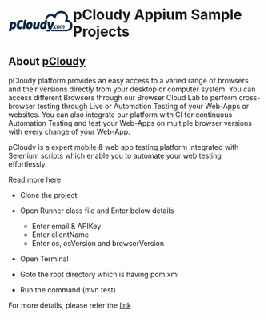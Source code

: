 <h1 style="display:flex;flex-direction:row;align-items: center;"><a target="_blank" rel="noopener noreferrer" href="https://www.pcloudy.com"><img src="/images/pcloudy.png" style="max-width:100%;"></a><span>pCloudy Appium Sample Projects</span></h1>

## About [pCloudy](https://www.pcloudy.com)

pCloudy platform provides an easy access to a varied range of browsers and their versions directly from your desktop or computer system. You can access different Browsers through our Browser Cloud Lab to perform cross-browser testing through Live or Automation Testing of your Web-Apps or websites. You can also integrate our platform with CI for continuous Automation Testing and test your Web-Apps on multiple browser versions with every change of your Web-App.

pCloudy is a expert mobile & web app testing platform integrated with Selenium scripts which enable you to automate your web testing effortlessly.

Read more [here](https://www.pcloudy.com/scale-cross-browser-testing-with-browser-cloud/?utm_source=topbar&utm_medium=website&utm_term=p&utm_campaign=website)

* Clone the project </br>
* Open Runner class file and Enter below details </br>
     * Enter email & APIKey
     * Enter clientName
     * Enter os, osVersion and browserVersion
    
* Open Terminal </br>
* Goto the root directory which is having pom.xml </br>
* Run the command (mvn test) </br>


For more details, please refer the [link](https://www.pcloudy.com/mobile-application-testing-documentation/desktop-web-testing.php)
